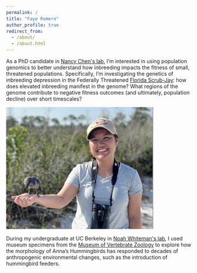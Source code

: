 ```yaml
---
permalink: /
title: "Faye Romero"
author_profile: true
redirect_from: 
  - /about/
  - /about.html
---
```


As a PhD candidate in [Nancy Chen's lab](https://popgenchenlab.github.io/), I’m interested in using population genomics to better understand how inbreeding impacts the fitness of small, threatened populations. Specifically, I’m investigating the genetics of inbreeding depression in the Federally Threatened [Florida Scrub-Jay](https://www.archbold-station.org/projects/long-term-florida-scrub-jay-project): how does elevated inbreeding manifest in the genome? What regions of the genome contribute to negative fitness outcomes (and ultimately, population decline) over short timescales?  
  
<img src="/images/Romero_Pic.png" alt="Faye feeding a peanut to a Florida Scrub-Jay" width="400"/>
  
During my undergraduate at UC Berkeley in [Noah Whiteman's lab](http://www.noahwhiteman.org/), I used museum specimens from the [Museum of Vertebrate Zoology](https://mvz.berkeley.edu/) to explore how the morphology of Anna’s Hummingbirds has responded to decades of anthropogenic environmental changes, such as the introduction of hummingbird feeders.
